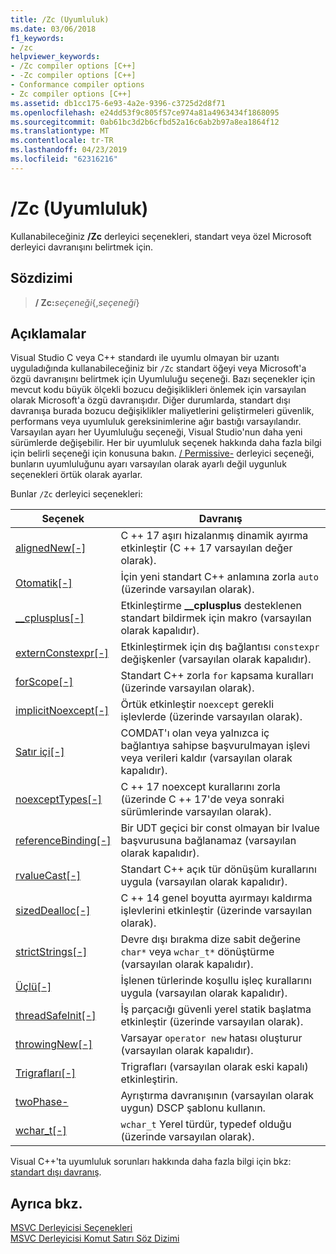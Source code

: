 ```yaml
---
title: /Zc (Uyumluluk)
ms.date: 03/06/2018
f1_keywords:
- /zc
helpviewer_keywords:
- /Zc compiler options [C++]
- -Zc compiler options [C++]
- Conformance compiler options
- Zc compiler options [C++]
ms.assetid: db1cc175-6e93-4a2e-9396-c3725d2d8f71
ms.openlocfilehash: e24dd53f9c805f57ce974a81a4963434f1868095
ms.sourcegitcommit: 0ab61bc3d2b6cfbd52a16c6ab2b97a8ea1864f12
ms.translationtype: MT
ms.contentlocale: tr-TR
ms.lasthandoff: 04/23/2019
ms.locfileid: "62316216"
---
```

# <a name="zc-conformance"></a>/Zc (Uyumluluk)

Kullanabileceğiniz **/Zc** derleyici seçenekleri, standart veya özel Microsoft derleyici davranışını belirtmek için.

## <a name="syntax"></a>Sözdizimi

> **/ Zc:**_seçeneği_{,_seçeneği_}

## <a name="remarks"></a>Açıklamalar

Visual Studio C veya C++ standardı ile uyumlu olmayan bir uzantı uyguladığında kullanabileceğiniz bir `/Zc` standart öğeyi veya Microsoft'a özgü davranışını belirtmek için Uyumluluğu seçeneği. Bazı seçenekler için mevcut kodu büyük ölçekli bozucu değişiklikleri önlemek için varsayılan olarak Microsoft'a özgü davranışıdır. Diğer durumlarda, standart dışı davranışa burada bozucu değişiklikler maliyetlerini geliştirmeleri güvenlik, performans veya uyumluluk gereksinimlerine ağır bastığı varsayılandır. Varsayılan ayarı her Uyumluluğu seçeneği, Visual Studio'nun daha yeni sürümlerde değişebilir. Her bir uyumluluk seçenek hakkında daha fazla bilgi için belirli seçeneği için konusuna bakın. [/ Permissive-](permissive-standards-conformance.md) derleyici seçeneği, bunların uyumluluğunu ayarı varsayılan olarak ayarlı değil uygunluk seçenekleri örtük olarak ayarlar.

Bunlar `/Zc` derleyici seçenekleri:

|Seçenek|Davranış|
|---|---|
|[alignedNew\[-\]](zc-alignednew.md)|C ++ 17 aşırı hizalanmış dinamik ayırma etkinleştir (C ++ 17 varsayılan değer olarak).|
|[Otomatik\[-\]](zc-auto-deduce-variable-type.md)|İçin yeni standart C++ anlamına zorla `auto` (üzerinde varsayılan olarak).|
|[__cplusplus\[-\]](zc-cplusplus.md)|Etkinleştirme **__cplusplus** desteklenen standart bildirmek için makro (varsayılan olarak kapalıdır).|
|[externConstexpr\[-\]](zc-externconstexpr.md)|Etkinleştirmek için dış bağlantısı `constexpr` değişkenler (varsayılan olarak kapalıdır).|
|[forScope\[-\]](zc-forscope-force-conformance-in-for-loop-scope.md)|Standart C++ zorla `for` kapsama kuralları (üzerinde varsayılan olarak).|
|[implicitNoexcept\[-\]](zc-implicitnoexcept-implicit-exception-specifiers.md)|Örtük etkinleştir `noexcept` gerekli işlevlerde (üzerinde varsayılan olarak).|
|[Satır içi\[-\]](zc-inline-remove-unreferenced-comdat.md)|COMDAT'ı olan veya yalnızca iç bağlantıya sahipse başvurulmayan işlevi veya verileri kaldır (varsayılan olarak kapalıdır).|
|[noexceptTypes\[-\]](zc-noexcepttypes.md)|C ++ 17 noexcept kurallarını zorla (üzerinde C ++ 17'de veya sonraki sürümlerinde varsayılan olarak).|
|[referenceBinding\[-\]](zc-referencebinding-enforce-reference-binding-rules.md)|Bir UDT geçici bir const olmayan bir lvalue başvurusuna bağlanamaz (varsayılan olarak kapalıdır).|
|[rvalueCast\[-\]](zc-rvaluecast-enforce-type-conversion-rules.md)|Standart C++ açık tür dönüşüm kurallarını uygula (varsayılan olarak kapalıdır).|
|[sizedDealloc\[-\]](zc-sizeddealloc-enable-global-sized-dealloc-functions.md)|C ++ 14 genel boyutta ayırmayı kaldırma işlevlerini etkinleştir (üzerinde varsayılan olarak).|
|[strictStrings\[-\]](zc-strictstrings-disable-string-literal-type-conversion.md)|Devre dışı bırakma dize sabit değerine `char*` veya `wchar_t*` dönüştürme (varsayılan olarak kapalıdır).|
|[Üçlü\[-\]](zc-ternary.md)|İşlenen türlerinde koşullu işleç kurallarını uygula (varsayılan olarak kapalıdır).|
|[threadSafeInit\[-\]](zc-threadsafeinit-thread-safe-local-static-initialization.md)|İş parçacığı güvenli yerel statik başlatma etkinleştir (üzerinde varsayılan olarak).|
|[throwingNew\[-\]](zc-throwingnew-assume-operator-new-throws.md)|Varsayar `operator new` hatası oluşturur (varsayılan olarak kapalıdır).|
|[Trigrafları\[-\]](zc-trigraphs-trigraphs-substitution.md)|Trigrafları (varsayılan olarak eski kapalı) etkinleştirin.|
|[twoPhase-](zc-twophase.md)|Ayrıştırma davranışının (varsayılan olarak uygun) DSCP şablonu kullanın.|
|[wchar_t\[-\]](zc-wchar-t-wchar-t-is-native-type.md)|`wchar_t` Yerel türdür, typedef olduğu (üzerinde varsayılan olarak).|

Visual C++'ta uyumluluk sorunları hakkında daha fazla bilgi için bkz: [standart dışı davranış](../../cpp/nonstandard-behavior.md).

## <a name="see-also"></a>Ayrıca bkz.

[MSVC Derleyicisi Seçenekleri](compiler-options.md)<br/>
[MSVC Derleyicisi Komut Satırı Söz Dizimi](compiler-command-line-syntax.md)
